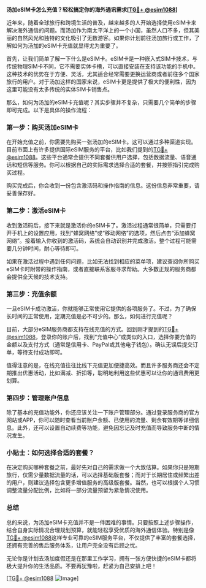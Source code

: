 **汤加eSIM卡怎么充值？轻松搞定你的海外通讯需求[[TG💪+ @esim1088](https://t.me/s/esim1088)]**

近年来，随着全球旅行和跨境生活的普及，越来越多的人开始选择使用eSIM卡来解决海外通信的问题。而汤加作为南太平洋上的一个小国，虽然人口不多，但其美丽的自然风光和独特的文化吸引了无数游客。如果你计划前往汤加旅行或工作，了解如何为汤加的eSIM卡充值就显得尤为重要了。

首先，让我们简单了解一下什么是eSIM卡。eSIM卡是一种嵌入式SIM卡技术，与传统物理SIM卡不同，它不需要实体卡槽，可以直接安装在支持该功能的手机中。这种技术的优势在于方便、灵活，尤其适合经常需要更换运营商或者前往多个国家旅行的用户。对于汤加这样的国家来说，eSIM卡更是提供了极大的便利性，因为这里可能没有太多传统的实体SIM卡销售点。

那么，如何为汤加的eSIM卡充值呢？其实步骤并不复杂，只需要几个简单的步骤即可完成。以下是具体的操作流程：

### 第一步：购买汤加eSIM卡

在开始充值之前，你需要先购买一张汤加的eSIM卡。这可以通过多种渠道实现。目前市面上有许多提供国际eSIM服务的平台，比如我们提到的[TG💪+ @esim1088](https://t.me/s/esim1088)。这些平台通常会提供不同套餐供用户选择，包括数据流量、语音通话和短信等服务。你可以根据自己的实际需求选择合适的套餐，并按照指引完成购买过程。

购买完成后，你会收到一份包含激活码和操作指南的信息。这份信息非常重要，请妥善保存好。

### 第二步：激活eSIM卡

收到激活码后，接下来就是激活你的eSIM卡了。激活过程通常很简单，只需要打开手机上的设置应用，找到“蜂窝网络”或“移动网络”的选项，然后点击“添加蜂窝网络”。接着输入你收到的激活码，系统会自动识别并完成激活。整个过程可能需要几分钟时间，耐心等待即可。

如果在激活过程中遇到任何问题，比如无法找到相应的菜单项，建议查阅你所购买eSIM卡时附带的操作指南，或者直接联系客服寻求帮助。大多数正规的服务商都会提供全天候的技术支持。

### 第三步：充值余额

一旦eSIM卡成功激活，你就能够正常使用它提供的各项服务了。不过，为了确保长时间的正常使用，定期充值是必不可少的。那么，如何进行充值呢？

目前，大部分eSIM服务商都支持在线充值的方式。回到刚才提到的[TG💪+ @esim1088](https://t.me/s/esim1088)，登录你的账户后，找到“充值中心”或类似的入口，选择你要充值的金额以及支付方式（通常是信用卡、PayPal或其他电子钱包）。确认无误后提交订单，等待支付成功即可。

值得注意的是，在线充值往往比线下充值更加便捷高效。而且许多服务商还会不定期推出优惠活动，比如满减、折扣等，聪明地利用这些优惠可以让你的通讯费用更划算。

### 第四步：管理账户信息

除了基本的充值功能外，你还应该关注一下账户管理部分。通过登录服务商的官方网站或APP，你可以随时查看当前账户余额、已使用的流量、剩余有效期等详细信息。此外，还可以设置自动续费等功能，避免因忘记及时充值而导致服务中断的情况发生。

### 小贴士：如何选择合适的套餐？

在决定购买哪种套餐之前，最好先对自己的需求做一个大致估算。如果你只是短期旅行，仅需少量数据流量的话，可以选择基础版套餐；而对于长期居住或频繁出差的用户，则建议选择包含更多增值服务的高级版套餐。当然，也可以根据个人习惯调整流量分配比例，比如将一部分流量预留为紧急情况使用。

### 总结

总的来说，为汤加eSIM卡充值并不是一件困难的事情。只要按照上述步骤操作，结合自身实际情况合理规划预算，就能轻松享受优质的海外通信体验。特别是像[TG💪+ @esim1088](https://t.me/s/esim1088)这样专业可靠的eSIM服务平台，不仅提供了丰富的套餐选择，还拥有完善的售后服务体系，让用户完全没有后顾之忧。

无论你是计划去汤加度假还是在那里工作学习，拥有一张方便快捷的eSIM卡都将极大提升你的生活品质。不要再犹豫啦，赶紧为自己安排上吧！

[[TG💪+ @esim1088](https://t.me/s/esim1088) ![Image](https://i.postimg.cc/4NQfJmqS/Snipaste-2025-05-13-00-14-12.png)]